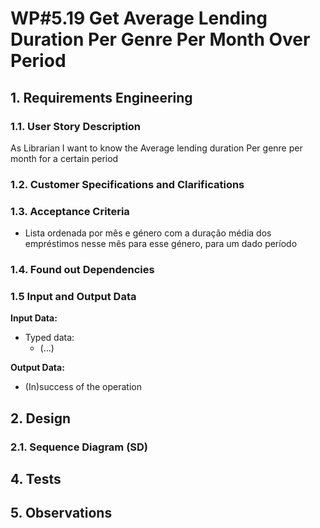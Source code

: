 # WP#5.19 Get Average Lending Duration Per Genre Per Month Over Period
## 1. Requirements Engineering
### 1.1. User Story Description

As Librarian I want to know the Average lending duration Per genre per month for a certain period

### 1.2. Customer Specifications and Clarifications

### 1.3. Acceptance Criteria
- Lista ordenada por mês e género com a duração média dos empréstimos nesse mês para esse género, para um dado período

### 1.4. Found out Dependencies
### 1.5 Input and Output Data

**Input Data:**

* Typed data:
  * (...)

**Output Data:**

* (In)success of the operation



## 2. Design
### 2.1. Sequence Diagram (SD)

[//]: # (<img src="Ph1-15-LendBook-SD-WP_4A_15_Lend_Book.svg" alt="WP_4A_15_Lend_Book">)

## 4. Tests
## 5. Observations
